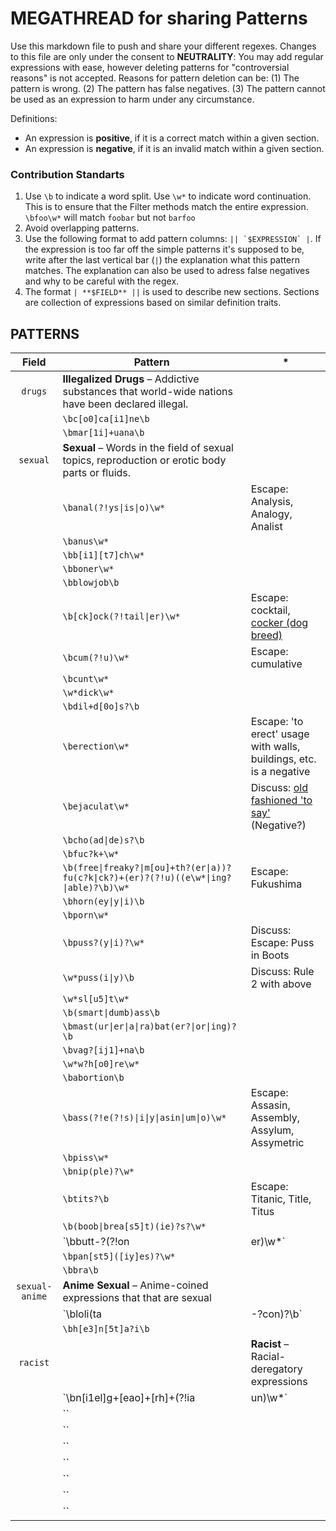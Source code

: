 # MEGATHREAD for sharing Patterns

Use this markdown file to push and share your different regexes. Changes to this file are only under the consent to **NEUTRALITY**: You may add regular expressions with ease, however deleting patterns for "controversial reasons" is not accepted. Reasons for pattern deletion can be: (1) The pattern is wrong. (2) The pattern has false negatives. (3) The pattern cannot be used as an expression to harm under any circumstance.

Definitions:
- An expression is **positive**, if it is a correct match within a given section.
- An expression is **negative**, if it is an invalid match within a given section.

### Contribution Standarts

1. Use `\b` to indicate a word split. Use `\w*` to indicate word continuation. This is to ensure that the Filter methods match the entire expression. `\bfoo\w*` will match `foobar` but not `barfoo`
2. Avoid overlapping patterns.
3. Use the following format to add pattern columns: ```|| `$EXPRESSION` |```. If the expression is too far off the simple patterns it's supposed to be, write after the last vertical bar (`|`) the explanation what this pattern matches. The explanation can also be used to adress false negatives and why to be careful with the regex.
4. The format `| **$FIELD** ||` is used to describe new sections. Sections are collection of expressions based on similar definition traits.

## PATTERNS

| Field | Pattern | *
|:-:|-|-
| `drugs` | **Illegalized Drugs** – Addictive substances that world-wide nations have been declared illegal.
|| `\bc[o0]ca[i1]ne\b` |
|| `\bmar[1i]+uana\b` |
| `sexual` | **Sexual** – Words in the field of sexual topics, reproduction or erotic body parts or fluids.
|| `\banal(?!ys\|is\|o)\w*` | Escape: Analysis, Analogy, Analist
|| `\banus\w*` |
|| `\bb[i1][t7]ch\w*` |
|| `\bboner\w*` |
|| `\bblowjob\b` |
|| `\b[ck]ock(?!tail\|er)\w*` | Escape: cocktail, [cocker (dog breed)](https://www.akc.org/dog-breeds/cocker-spaniel/)
|| `\bcum(?!u)\w*` | Escape: cumulative
|| `\bcunt\w*` |
|| `\w*dick\w*` |
|| `\bdil+d[0o]s?\b` |
|| `\berection\w*` | Escape: 'to erect' usage with walls, buildings, etc. is a negative
|| `\bejaculat\w*` | Discuss: [old fashioned 'to say'](https://dictionary.cambridge.org/dictionary/english/ejaculate) (Negative?)
|| `\bcho(ad\|de)s?\b` |
|| `\bfuc?k+\w*` |
|| `\b(free\|freaky?\|m[ou]+th?(er\|a))?fu(c?k\|ck?)+(er)?(?!u)((e\w*\|ing?\|able)?\b)\w*` | Escape: Fukushima
|| `\bhorn(ey\|y\|i)\b` |
|| `\bporn\w*` |
|| `\bpuss?(y\|i)?\w*` | Discuss: Escape: Puss in Boots
|| `\w*puss(i\|y)\b` | Discuss: Rule 2 with above
|| `\w*sl[u5]t\w*` |
|| `\b(smart\|dumb)ass\b` |
|| `\bmast(ur\|er\|a\|ra)bat(er?\|or\|ing)?\b` |
|| `\bvag?[ij1]+na\b` |
|| `\w*w?h[o0]re\w*` |
|| `\babortion\b` |
|| `\bass(?!e(?!s)\|i\|y\|asin\|um\|o)\w*` | Escape: Assasin, Assembly, Assylum, Assymetric
|| `\bpiss\w*` |
|| `\bnip(ple)?\w*` |
|| `\btits?\b` | Escape: Titanic, Title, Titus
|| `\b(boob\|brea[s5]t)(ie)?s?\w*` | 
|| `\bbutt\-?(?!on|er)\w*` | Escape: Button, Butter
|| `\bpan[st5]([iy]es)?\w*` | 
|| `\bbra\b` | 
| `sexual-anime` | **Anime Sexual** – Anime-coined expressions that that are sexual
|| `\bloli(ta|\-?con)?\b` |
|| `\bh[e3]n[5t]a?i\b` |
| `racist` || **Racist** – Racial-deregatory expressions
|| `\bn[i1el]g+[eao]+[rh]+(?!ia|un)\w*` | Escape: Nigerundayo, [Nigeria](https://en.wikipedia.org/wiki/Nigeria), [Niger](https://en.wikipedia.org/wiki/Niger) [false negative!]
|| `` |
|| `` |
|| `` |
|| `` |
|| `` |
|| `` |
|| `` |